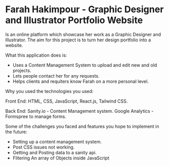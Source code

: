 # Farah Hakimpour - Graphic Designer and Illustrator Portfolio Website

Is an online platform which showcase her work as a Graphic Designer and Illustrator. The aim for this project is to turn her design portfolio into a website. 

What this application does is: 

* Uses a Content Management System to upload and edit new and old projects.
* Lets people contact her for any requests.
* Helps clients and requiters know Farah on a more personal level.

Why you used the technologies you used:

Front End: 
HTML, CSS, JavaScript, React.js, Tailwind CSS. 

Back End: 
Sanity.io - Content Management system. 
Google Analytics - 
Formspree to manage forms.

Some of the challenges you faced and features you hope to implement in the future: 

* Setting up a content management system. 
* Post CSS issues not working. 
* Getting and Posting data to a sanity api.
* Flitering An array of Objects inside JavaScript 